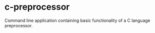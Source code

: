 # c-preprocessor
Command line application containing basic functionality of a C language preprocessor.
